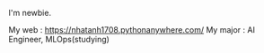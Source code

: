 I'm newbie.

My web : https://nhatanh1708.pythonanywhere.com/
My major : AI Engineer, MLOps(studying)


